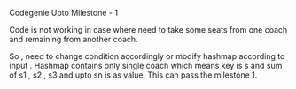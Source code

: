 Codegenie Upto Milestone - 1


Code is not working in case where need to take some seats from one coach and remaining from another coach.

So , need to change condition accordingly or modify hashmap according to input . Hashmap contains only single coach which means key is s and sum of s1 , s2 , s3 and upto sn is as value. This can pass the milestone 1.
